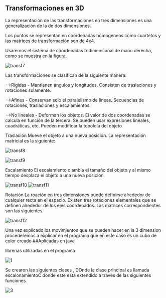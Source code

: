 ## Transformaciones en 3D
La representación de las transformaciones en tres dimensiones es una generalización de la de dos dimensiones.

Los puntos se representan en coordenadas homogeneas como cuartetos y las matrices de transformación son de 4x4.

Usaremos el sistema de coordenadas tridimensional de mano derecha, como se muestra en la figura.

![transf7](https://user-images.githubusercontent.com/72089660/143964846-ceb837f0-f0b5-4080-a64a-2bc78a067674.gif)

Las transformaciones se clasifican de la siguiente manera:

-->Rígidas - Mantianen ángulos y longitudes. Consisten de traslaciones y rotaciones solamente.
	
-->Afines - Conservan solo el paralelismo de líneas. Secuencias de rotaciones, traslaciones y escalamientos.
	
-->No lineales - Deforman los objetos. El valor de dos coordenadas se calcula en función de la tercera. Se pueden usar expresiones lineales, cuadráticas, etc. Pueden modificar la topoloía del objeto

Traslación
Mueve el objeto a una nueva posición. La representación matricial es la siguiente:

![transf8](https://user-images.githubusercontent.com/72089660/143965055-88afe0fd-8202-463d-b388-4eac0c86aa92.gif)

![transf9](https://user-images.githubusercontent.com/72089660/143965063-4a041e6f-bb54-400a-a1ab-4bf255de6b9d.gif)

Escalamiento
El escalamiento c ambia el tamaño del objeto y al mismo tiempo desplaza el objeto a una nueva posición.

![transf10](https://user-images.githubusercontent.com/72089660/143965098-b3f0a744-31df-4ea6-908b-758d464db027.gif)
![transf11](https://user-images.githubusercontent.com/72089660/143965110-e35b2dad-f7f9-4a48-8ef3-1e9cf7e7ce02.gif)

Rotación
La roación en tres dimensiones puede definirse alrededor de cualquier recta en el espacio. Existen tres rotaciones elementales que se definen alrededor de los ejes coordenados. Las matrices correspondientes son las siguientes.

![transf12](https://user-images.githubusercontent.com/72089660/143965215-5ebc1345-1b7a-462f-bcf0-abb2edcd2113.gif)

Una vez explicado los movimientos que se pueden hacer en la 3 dimension procederemos a explicar en el programa que en este caso es un cubo de color creado 
##Aplicadas en java

librerias utilizadas en el programa

![1](https://user-images.githubusercontent.com/72089660/143966224-3f04f7cb-19dc-4244-831c-77ba2584f2ff.PNG)

Se crearon las siguientes clases , DOnde la clase principal es llamada escalonamientoC donde este esta extendido a traves de las siguientes funciones

![3](https://user-images.githubusercontent.com/72089660/143966340-f3ccdc37-8881-4a17-94bc-425bc2a477d9.PNG)





